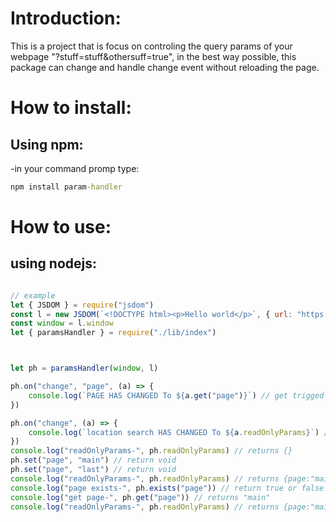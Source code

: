 # Introduction:

This is a project that is focus on controling the query params of your webpage "?stuff=stuff&othersuff=true",
in the best way possible, this package can change and handle change event without reloading the page.


# How to install:

## Using npm:

-in your command promp type:
```cmd
npm install param-handler
```

# How to use:

## using nodejs:

```js

// example
let { JSDOM } = require("jsdom")
const l = new JSDOM(`<!DOCTYPE html><p>Hello world</p>`, { url: "https://www.google.com/" });
const window = l.window
let { paramsHandler } = require("./lib/index")



let ph = paramsHandler(window, l)

ph.on("change", "page", (a) => {
    console.log(`PAGE HAS CHANGED To ${a.get("page")}`) // get trigged when page changes
})

ph.on("change", (a) => {
    console.log(`location search HAS CHANGED To ${a.readOnlyParams}`) // get trigged when page changes
})
console.log("readOnlyParams-", ph.readOnlyParams) // returns {}
ph.set("page", "main") // return void
ph.set("page", "last") // return void
console.log("readOnlyParams-", ph.readOnlyParams) // returns {page:"main"}
console.log("page exists-", ph.exists("page")) // return true or false
console.log("get page-", ph.get("page")) // returns "main"
console.log("readOnlyParams-", ph.readOnlyParams) // returns {page:"main"}
```
